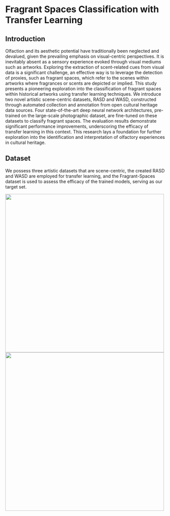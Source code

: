 # Fragrant Spaces Classification with Transfer Learning
## Introduction
Olfaction and its aesthetic potential have traditionally been neglected and devalued, given the prevailing emphasis on visual-centric perspectives. It is inevitably absent as a sensory experience evoked through visual mediums such as artworks. Exploring the extraction of scent-related cues from visual data is a significant challenge, an effective way is to leverage the detection of proxies,  such as fragrant spaces, which refer to the scenes within artworks where fragrances or scents are depicted or implied. 
This study presents a pioneering exploration into the classification of fragrant spaces within historical artworks using transfer learning techniques. We introduce two novel artistic scene-centric datasets, RASD and WASD, constructed through automated collection and annotation from open cultural heritage data sources. Four state-of-the-art deep neural network architectures, pre-trained on the large-scale photographic dataset, are fine-tuned on these datasets to classify fragrant spaces. The evaluation results demonstrate significant performance improvements, underscoring the efficacy of transfer learning in this context. This research lays a foundation for further exploration into the identification and interpretation of olfactory experiences in cultural heritage.

## Dataset
We possess three artistic datasets that are scene-centric, the created RASD and WASD are employed for transfer learning, and the Fragrant-Spaces dataset is used to assess the efficacy of the trained models, serving as our target set. 

<img width='500' src='https://github.com/Shu-Shine/Fragrant_Spaces_Classification_with_Transfer_Learning/blob/main/images/t1.jpg'>
<img width='500' src='https://github.com/Shu-Shine/Fragrant_Spaces_Classification_with_Transfer_Learning/blob/main/images/Fragrant-Spaces.png'>

